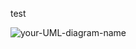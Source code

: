 test 

![your-UML-diagram-name](http://www.plantuml.com/plantuml/proxy?cache=no&src=https://raw.githubusercontent.com/jaejin-flo/palnt-test/master/test.iuml)
